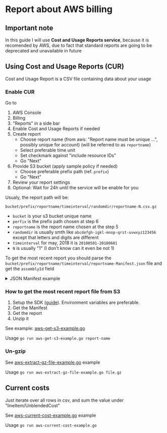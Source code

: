 # Report about AWS billing

## Important note ##

In this guide I will use **Cost and Usage Reports service**, because
it is recomended by AWS, due to fact that standard reports are going
to be deprecated and unavailable in future

## Using Cost and Usage Reports (CUR) ##

Cost and Usage Report is a CSV file containing data about your usage

### Enable CUR ###

Go to

1. AWS Console
2. Billing
3. "Reports" in a side bar
4. Enable Cost and Usage Reports if needed
5. Create report
   * Choose report name (from aws: "Report name must be unique ...",
     possibly unique for account) (will be referred to as
     `reportname`)
   * Select preferable time unit
   * Set checkmark against "include resource IDs"
   * Go "Next"
6. Provide S3 bucket (apply sample policy if needed)
   * Choose preferable prefix path (ref. `prefix`)
   * Go "Next"
7. Review your report settings
8. Optional: Wait for 24h until the service will be enable for you

Usualy, the report path will be:

`bucket/prefix/reportname/timeinterval/randomdir/reportname-N.csv.gz`

* `bucket` is your s3 bucket unique name
* `perfix` is the prefix path chosen at step 6
* `reportname` is the report name chosen at the step 5
* `randomdir` is usually smth like
  `abcdefgh-igkl-mnop-qrst-uvwxyz123456` except that letters and
  digits are different
* `timeinterval` for may, 2018 it is `20180501-20180601`
* `N` is usually "1" (I don't know can it even be not 1)

To get the most recent report you should parse the
`bucket/prefix/reportname/timeinterval/reportname-Manifest.json` file
and get the `assemblyId` field

<details><summary>JSON Manifest example</summary>

```json
{
  "assemblyId":"afe8b092-dc87-405a-a0b7-fc743e14adff",
  "account":"141375116029",
  "columns":[{
    "category":"identity",
    "name":"LineItemId"
  },{
    "category":"identity",
    "name":"TimeInterval"
  },{
    "category":"bill",
    "name":"InvoiceId"
  },{
    "category":"bill",
    "name":"BillingEntity"
  },{
    "category":"bill",
    "name":"BillType"
  },{
    "category":"bill",
    "name":"PayerAccountId"
  },{
    "category":"bill",
    "name":"BillingPeriodStartDate"
  },{
    "category":"bill",
    "name":"BillingPeriodEndDate"
  },{
    "category":"lineItem",
    "name":"UsageAccountId"
  },{
    "category":"lineItem",
    "name":"LineItemType"
  },{
    "category":"lineItem",
    "name":"UsageStartDate"
  },{
    "category":"lineItem",
    "name":"UsageEndDate"
  },{
    "category":"lineItem",
    "name":"ProductCode"
  },{
    "category":"lineItem",
    "name":"UsageType"
  },{
    "category":"lineItem",
    "name":"Operation"
  },{
    "category":"lineItem",
    "name":"AvailabilityZone"
  },{
    "category":"lineItem",
    "name":"ResourceId"
  },{
    "category":"lineItem",
    "name":"UsageAmount"
  },{
    "category":"lineItem",
    "name":"NormalizationFactor"
  },{
    "category":"lineItem",
    "name":"NormalizedUsageAmount"
  },{
    "category":"lineItem",
    "name":"CurrencyCode"
  },{
    "category":"lineItem",
    "name":"UnblendedRate"
  },{
    "category":"lineItem",
    "name":"UnblendedCost"
  },{
    "category":"lineItem",
    "name":"BlendedRate"
  },{
    "category":"lineItem",
    "name":"BlendedCost"
  },{
    "category":"lineItem",
    "name":"LineItemDescription"
  },{
    "category":"lineItem",
    "name":"TaxType"
  },{
    "category":"lineItem",
    "name":"LegalEntity"
  },{
    "category":"product",
    "name":"ProductName"
  },{
    "category":"product",
    "name":"alarmType"
  },{
    "category":"product",
    "name":"availability"
  },{
    "category":"product",
    "name":"capacitystatus"
  },{
    "category":"product",
    "name":"clockSpeed"
  },{
    "category":"product",
    "name":"currentGeneration"
  },{
    "category":"product",
    "name":"databaseEngine"
  },{
    "category":"product",
    "name":"deploymentOption"
  },{
    "category":"product",
    "name":"durability"
  },{
    "category":"product",
    "name":"ecu"
  },{
    "category":"product",
    "name":"engineCode"
  },{
    "category":"product",
    "name":"fromLocation"
  },{
    "category":"product",
    "name":"fromLocationType"
  },{
    "category":"product",
    "name":"group"
  },{
    "category":"product",
    "name":"groupDescription"
  },{
    "category":"product",
    "name":"instanceFamily"
  },{
    "category":"product",
    "name":"instanceType"
  },{
    "category":"product",
    "name":"instanceTypeFamily"
  },{
    "category":"product",
    "name":"licenseModel"
  },{
    "category":"product",
    "name":"location"
  },{
    "category":"product",
    "name":"locationType"
  },{
    "category":"product",
    "name":"maxIopsBurstPerformance"
  },{
    "category":"product",
    "name":"maxIopsvolume"
  },{
    "category":"product",
    "name":"maxThroughputvolume"
  },{
    "category":"product",
    "name":"maxVolumeSize"
  },{
    "category":"product",
    "name":"memory"
  },{
    "category":"product",
    "name":"minVolumeSize"
  },{
    "category":"product",
    "name":"networkPerformance"
  },{
    "category":"product",
    "name":"normalizationSizeFactor"
  },{
    "category":"product",
    "name":"operatingSystem"
  },{
    "category":"product",
    "name":"operation"
  },{
    "category":"product",
    "name":"physicalProcessor"
  },{
    "category":"product",
    "name":"preInstalledSw"
  },{
    "category":"product",
    "name":"processorArchitecture"
  },{
    "category":"product",
    "name":"processorFeatures"
  },{
    "category":"product",
    "name":"productFamily"
  },{
    "category":"product",
    "name":"region"
  },{
    "category":"product",
    "name":"requestType"
  },{
    "category":"product",
    "name":"servicecode"
  },{
    "category":"product",
    "name":"servicename"
  },{
    "category":"product",
    "name":"sku"
  },{
    "category":"product",
    "name":"storage"
  },{
    "category":"product",
    "name":"storageClass"
  },{
    "category":"product",
    "name":"storageMedia"
  },{
    "category":"product",
    "name":"tenancy"
  },{
    "category":"product",
    "name":"toLocation"
  },{
    "category":"product",
    "name":"toLocationType"
  },{
    "category":"product",
    "name":"transferType"
  },{
    "category":"product",
    "name":"usagetype"
  },{
    "category":"product",
    "name":"vcpu"
  },{
    "category":"product",
    "name":"volumeType"
  },{
    "category":"pricing",
    "name":"publicOnDemandCost"
  },{
    "category":"pricing",
    "name":"publicOnDemandRate"
  },{
    "category":"pricing",
    "name":"term"
  },{
    "category":"pricing",
    "name":"unit"
  },{
    "category":"reservation",
    "name":"AmortizedUpfrontCostForUsage"
  },{
    "category":"reservation",
    "name":"AmortizedUpfrontFeeForBillingPeriod"
  },{
    "category":"reservation",
    "name":"EffectiveCost"
  },{
    "category":"reservation",
    "name":"EndTime"
  },{
    "category":"reservation",
    "name":"ModificationStatus"
  },{
    "category":"reservation",
    "name":"NormalizedUnitsPerReservation"
  },{
    "category":"reservation",
    "name":"RecurringFeeForUsage"
  },{
    "category":"reservation",
    "name":"StartTime"
  },{
    "category":"reservation",
    "name":"TotalReservedNormalizedUnits"
  },{
    "category":"reservation",
    "name":"TotalReservedUnits"
  },{
    "category":"reservation",
    "name":"UnitsPerReservation"
  },{
    "category":"reservation",
    "name":"UnusedAmortizedUpfrontFeeForBillingPeriod"
  },{
    "category":"reservation",
    "name":"UnusedNormalizedUnitQuantity"
  },{
    "category":"reservation",
    "name":"UnusedQuantity"
  },{
    "category":"reservation",
    "name":"UnusedRecurringFee"
  },{
    "category":"reservation",
    "name":"UpfrontValue"
  }],
  "charset":"UTF-8",
  "compression":"GZIP",
  "contentType":"text/csv",
  "reportId":"1fbc20f088082669ee179c61999326b3b329325738afe67a98931c03b07cc613",
  "reportName":"test-quicksight",
  "billingPeriod":{
    "start":"20180501T000000.000Z",
    "end":"20180601T000000.000Z"
  },
  "bucket":"qezz-xproject-test-bucket-91739124",
  "reportKeys":["quicksight/test-quicksight/20180501-20180601/afe8b092-dc87-405a-a0b7-fc743e14adff/test-quicksight-1.csv.gz"],
  "additionalArtifactKeys":[{
    "artifactType":"RedshiftCommands",
    "name":"quicksight/test-quicksight/20180501-20180601/afe8b092-dc87-405a-a0b7-fc743e14adff/test-quicksight-RedshiftCommands.sql"
  },{
    "artifactType":"RedshiftManifest",
    "name":"quicksight/test-quicksight/20180501-20180601/afe8b092-dc87-405a-a0b7-fc743e14adff/test-quicksight-RedshiftManifest.json"
  }]
}
```

</details>

### How to get the most recent report file from S3 ###

1. Setup the SDK ([guide](https://github.com/pavlov-tony/xproject/issues/3#issuecomment-388046256)).
   Environment variables are preferable.
2. Get the Manifest
3. Get the report
4. Unzip it

See example: [aws-get-s3-example.go](aws-get-s3-example.go)

Usage `go run aws-get-s3-example.go report-name` 

### Un-gzip

See [aws-extract-gz-file-example.go](aws-extract-gz-file-example.go) example

Usage `go run aws-extract-gz-file-example.go file.gz`

## Current costs

Just iterate over all rows in csv, and sum the value under "lineItem/UnblendedCost"

See [aws-current-cost-example.go](aws-current-cost-example.go) example

Usage `go run aws-current-cost-example.go`
